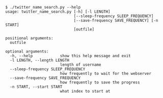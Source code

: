 
    $ ./twitter_name_search.py --help
    usage: twitter_name_search.py [-h] [-l LENGTH]
                                  [--sleep-frequency SLEEP_FREQUENCY]
                                  [--save-frequency SAVE_FREQUENCY] [-n START]
                                  [outfile]

    positional arguments:
      outfile

    optional arguments:
      -h, --help            show this help message and exit
      -l LENGTH, --length LENGTH
                            length of username
      --sleep-frequency SLEEP_FREQUENCY
                            how frequently to wait for the webserver
      --save-frequency SAVE_FREQUENCY
                            how frequently to save the progress
      -n START, --start START
                            what index to start at
